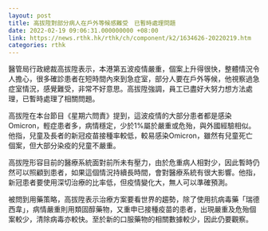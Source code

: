 ```yaml
---
layout: post
title: 高拔陞對部分病人在戶外等候感難受　已暫時處理問題
date: 2022-02-19 09:06:31.000000000 +08:00
link: https://news.rthk.hk/rthk/ch/component/k2/1634626-20220219.htm
categories: rthk
---
```


醫管局行政總裁高拔陞表示，本港第五波疫情嚴重，個案上升得很快，整體情況令人擔心，很多確診患者在短時間內來到急症室，部分人要在戶外等候，他視察過急症室情況，感覺難受，非常不好意思。高拔陞強調，員工已盡好大努力想方法處理，已暫時處理了相關問題。

高拔陞在本台節目《星期六問責》提到，這波疫情的大部分患者都是感染Omicron，輕症患者多，病情穩定，少於1%屬於嚴重或危殆，與外國經驗相似。他指，兒童及長者的新冠疫苗接種率較低，較易感染Omicron，雖然有兒童死亡個案，但大部分染疫的兒童不嚴重。

高拔陞形容目前的醫療系統面對前所未有壓力，由於危重病人相對少，因此暫時仍然可以照顧到患者，如果這個情況持續長時間，會對醫療系統有很大影響。他指，新冠患者要使用深切治療的比率低，但疫情變化大，無人可以準確預測。

被問到用藥策略，高拔陞表示治療方案要看世界的趨勢，除了使用抗病毒藥「瑞德西韋」，病情嚴重則用類固醇藥物，又重申已接種疫苗的患者，出現嚴重及危殆個案較少，清除病毒亦較快。至於新的口服藥物的相關數據較少，因此仍要觀察。
